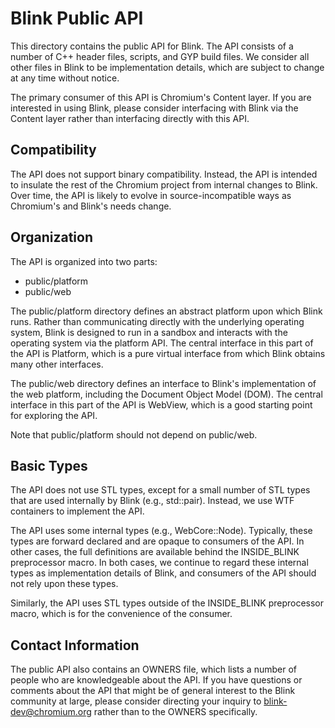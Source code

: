 Blink Public API
================

This directory contains the public API for Blink. The API consists of a number
of C++ header files, scripts, and GYP build files. We consider all other files
in Blink to be implementation details, which are subject to change at any time
without notice.

The primary consumer of this API is Chromium's Content layer. If you are
interested in using Blink, please consider interfacing with Blink via the
Content layer rather than interfacing directly with this API.

Compatibility
-------------

The API does not support binary compatibility. Instead, the API is intended to
insulate the rest of the Chromium project from internal changes to Blink.  Over
time, the API is likely to evolve in source-incompatible ways as Chromium's and
Blink's needs change.

Organization
------------

The API is organized into two parts:

  - public/platform
  - public/web

The public/platform directory defines an abstract platform upon which Blink
runs. Rather than communicating directly with the underlying operating system,
Blink is designed to run in a sandbox and interacts with the operating system
via the platform API. The central interface in this part of the API is
Platform, which is a pure virtual interface from which Blink obtains many other
interfaces.

The public/web directory defines an interface to Blink's implementation of the
web platform, including the Document Object Model (DOM). The central interface
in this part of the API is WebView, which is a good starting point for
exploring the API.

Note that public/platform should not depend on public/web.

Basic Types
-----------

The API does not use STL types, except for a small number of STL types that are
used internally by Blink (e.g., std::pair). Instead, we use WTF containers to
implement the API.

The API uses some internal types (e.g., WebCore::Node). Typically, these types
are forward declared and are opaque to consumers of the API. In other cases,
the full definitions are available behind the INSIDE_BLINK preprocessor macro.
In both cases, we continue to regard these internal types as implementation
details of Blink, and consumers of the API should not rely upon these types.

Similarly, the API uses STL types outside of the INSIDE_BLINK preprocessor
macro, which is for the convenience of the consumer.

Contact Information
-------------------

The public API also contains an OWNERS file, which lists a number of people who
are knowledgeable about the API. If you have questions or comments about the
API that might be of general interest to the Blink community at large, please
consider directing your inquiry to blink-dev@chromium.org rather than to the
OWNERS specifically.
